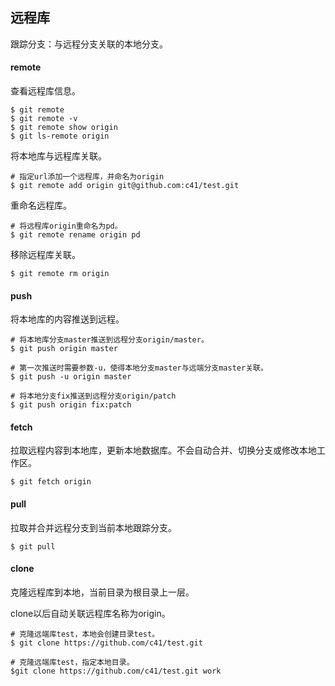 ## 远程库

跟踪分支：与远程分支关联的本地分支。

#### remote
查看远程库信息。

``` SHELL
$ git remote
$ git remote -v
$ git remote show origin
$ git ls-remote origin
```

将本地库与远程库关联。

``` SHELL
# 指定url添加一个远程库，并命名为origin
$ git remote add origin git@github.com:c41/test.git
```

重命名远程库。
``` SHELL
# 将远程库origin重命名为pd。
$ git remote rename origin pd
```

移除远程库关联。
``` SHELL
$ git remote rm origin
```

#### push
将本地库的内容推送到远程。

``` SHELL
# 将本地库分支master推送到远程分支origin/master。
$ git push origin master

# 第一次推送时需要参数-u，使得本地分支master与远端分支master关联。
$ git push -u origin master

# 将本地分支fix推送到远程分支origin/patch
$ git push origin fix:patch
```

#### fetch
拉取远程内容到本地库，更新本地数据库。不会自动合并、切换分支或修改本地工作区。

``` SHELl
$ git fetch origin
```

#### pull
拉取并合并远程分支到当前本地跟踪分支。

``` SHELL
$ git pull
```

#### clone
克隆远程库到本地，当前目录为根目录上一层。

clone以后自动关联远程库名称为origin。

``` SHELL
# 克隆远端库test，本地会创建目录test。
$ git clone https://github.com/c41/test.git

# 克隆远端库test，指定本地目录。
$git clone https://github.com/c41/test.git work
```
